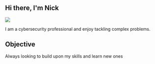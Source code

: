 ## Hi there, I'm Nick

<a href="https://www.linkedin.com/in/nicholas-mercandetti-bb3243171/"><img src="https://img.shields.io/badge/-LinkedIn-0072b1?&style=for-the-badge&logo=linkedin&logoColor=white" /></a>

I am a cybersecurity professional and enjoy tackling complex problems.

## Objective

Always looking to build upon my skills and learn new ones
